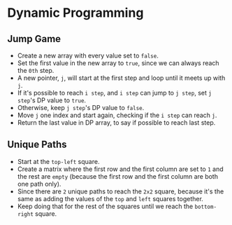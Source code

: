 # Dynamic Programming

## Jump Game

* Create a new array with every value set to `false`.
* Set the first value in the new array to `true`, since we can always reach the `0th` step.
* A new pointer, `j`, will start at the first step and loop until it meets up with `j`.
* If it's possible to reach `i step`, and `i step` can jump to `j step`, set `j step`'s DP value to `true`.
* Otherwise, keep `j step`'s DP value to `false`.
* Move `j` one index and start again, checking if the `i step` can reach `j`.
* Return the last value in DP array, to say if possible to reach last step.

## Unique Paths

* Start at the `top-left` square.
* Create a matrix where the first row and the first column are set to `1` and the rest are `empty` (because the first row and the first column are both one path only).
* Since there are `2` unique paths to reach the `2x2` square, because it's the same as adding the values of the `top` and `left` squares together.
* Keep doing that for the rest of the squares until we reach the `bottom-right` square.
